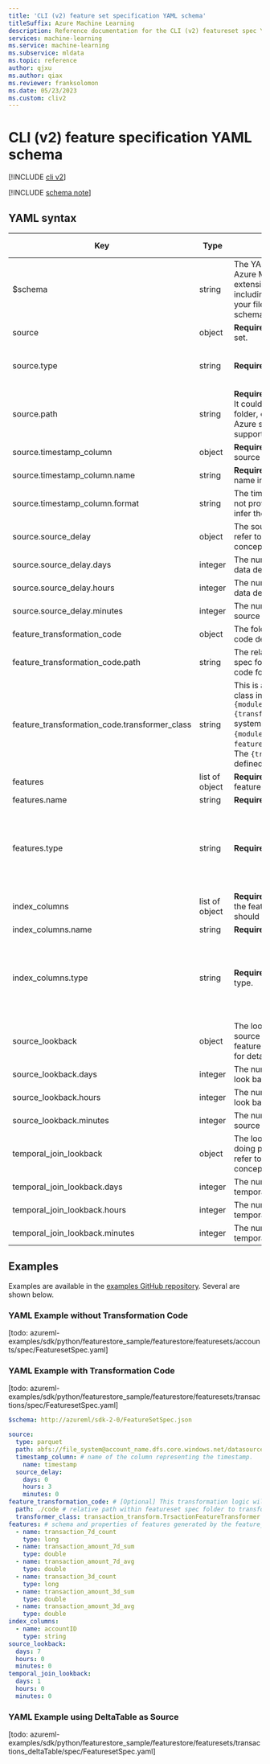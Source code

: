 ```yaml
---
title: 'CLI (v2) feature set specification YAML schema'
titleSuffix: Azure Machine Learning
description: Reference documentation for the CLI (v2) featureset spec YAML schema.
services: machine-learning
ms.service: machine-learning
ms.subservice: mldata
ms.topic: reference
author: qjxu
ms.author: qiax
ms.reviewer: franksolomon
ms.date: 05/23/2023
ms.custom: cliv2
---
```


# CLI (v2) feature specification YAML schema

[!INCLUDE [cli v2](../../includes/machine-learning-cli-v2.md)]


[!INCLUDE [schema note](../../includes/machine-learning-preview-old-json-schema-note.md)]

## YAML syntax


| Key                                                   | Type   | Description                                                                                                                                                                                                                                                       | Allowed values                                                  | Default value |
|-------------------------------------------------------|--------|-------------------------------------------------------------------------------------------------------------------------------------------------------------------------------------------------------------------------------------------------------------------|-----------------------------------------------------------------|---------------|
| $schema                                               | string | The YAML schema. If you use the Azure Machine Learning VS Code extension to author the YAML file, including $schema at the top of your file enables you to invoke schema and resource completions.                                                                |                                                                 |               |
| source | object | **Required.** Data source for feature set.                                                                                                                                                                                                                        |                                                                 | |
| source.type | string | **Required.** Type of data source.                                                                                                                                                                                                                                | mltable, csv, parquet, deltaTable                                         | |
| source.path | string | **Required.** Path of the data source. It could be a path to a single file, a folder, or path with wildcard. Only Azure storage and ABFS schema is supported.                                                                                                     |                                                                 | |
| source.timestamp_column | object | **Required.** Timestamp column in source data.                                                                                                                                                                                                                    |                                                                 | |
| source.timestamp_column.name | string | **Required.** The timestamp column name in source data.                                                                                                                                                                                                           |                                                                 | |
| source.timestamp_column.format | string | The timestamp column format. If not provided, leverage Spark to infer the timestamp value.                                                                                                                                                                        |                                                                 | |
| source.source_delay| object | The source data delay. Please refer to [todo: feature-retrieval-concept-todo] for detail.                                                                                                                                                                         |                                                                 | |
| source.source_delay.days | integer | The number of days of the source data delay.                                                                                                                                                                                                                      |                                                                 | |
| source.source_delay.hours | integer | The number of hours of the source data delay.                                                                                                                                                                                                                     |                                                                 | |
| source.source_delay.minutes | integer | The number of minutes of the source data delay.                                                                                                                                                                                                                   |                                                                 | |
| feature_transformation_code | object         | The folder where transformation code definition is located.                                                                                                                                                                                                       |                                                                 | |
| feature_transformation_code.path | string | The relative path within featureset spec folder to find the transformer code folder.                                                                                                                                                                              |                                                                 | |
| feature_transformation_code.transformer_class | string | This is a spark ml transformer class in the format of `{module_name}.{transformer_class_name}`. The system expects to find a `{module_name}.py` file under the `feature_transformation_code.path`. The `{transformer_class_name}` is defined in this python file. |                                                                 | |
| features | list of object | **Required.** The features for this feature set.                                                                                                                                                                                                                  |                                                                 | |
| features.name | string | **Required.** The feature name.                                                                                                                                                                                                                                   |                                                                 | |
| features.type| string | **Required.** The feature data type.                                                                                                                                                                                                                              | string, integer, long, float, double, binary, datetime, boolean | |
| index_columns | list of object | **Required.** The index columns for the features. The source data should contain these columns.                                                                                                                                                                   |                                                                 | |
| index_columns.name| string | **Required.** The index column name.                                                                                                                                                                                                                              |                                                                 | |
| index_columns.type | string | **Required.** The index column data type.                                                                                                                                                                                                                         | string, integer, long, float, double, binary, datetime, boolean | |
| source_lookback | object | The look back time window for source data. Please refer to [todo: feature-retrieval-concept-todo] for detail.                                                                                                                                                     |                                                                 | |
| source_lookback.days | integer | The number of days of the source look back.                                                                                                                                                                                                                       |                                                                 | |
| source_lookback.hours | integer | The number of hours of the source look back.                                                                                                                                                                                                                      |                                                                 | |
| source_lookback.minutes | integer | The number of minutes of the source look back.                                                                                                                                                                                                                    |                                                                 | |
| temporal_join_lookback| object | The look back time window when doing point-of-time join. Please refer to [todo: feature-retrieval-concept-todo] for detail.                                                                                                                                       |                                                                 | |
| temporal_join_lookback.days | integer | The number of days of the temporal join lookback.                                                                                                                                                                                                                 |                                                                 | |
| temporal_join_lookback.hours | integer | The number of hours of the temporal join lookback.                                                                                                                                                                                                                |                                                                 | |
| temporal_join_lookback.minutes | integer | The number of minutes of the temporal join lookback.                                                                                                                                                                                                              |                                                                 | |

## Examples

Examples are available in the [examples GitHub repository](./examples). Several are shown below.

### YAML Example without Transformation Code
[todo: azureml-examples/sdk/python/featurestore_sample/featurestore/featuresets/accounts/spec/FeaturesetSpec.yaml]

### YAML Example with Transformation Code
[todo: azureml-examples/sdk/python/featurestore_sample/featurestore/featuresets/transactions/spec/FeaturesetSpec.yaml]

```yaml
$schema: http://azureml/sdk-2-0/FeatureSetSpec.json

source:
  type: parquet
  path: abfs://file_system@account_name.dfs.core.windows.net/datasources/transactions-source/*.parquet
  timestamp_column: # name of the column representing the timestamp.
    name: timestamp
  source_delay:
    days: 0
    hours: 3
    minutes: 0
feature_transformation_code: # [Optional] This transformation logic will be applied on the source to generate features defined in featureset
  path: ./code # relative path within featureset spec folder to transformation code
  transformer_class: transaction_transform.TrsactionFeatureTransformer # a spark ml transformer class, format: {module_name}.{transformer_class_name}
features: # schema and properties of features generated by the feature_transformation_code
  - name: transaction_7d_count
    type: long
  - name: transaction_amount_7d_sum
    type: double
  - name: transaction_amount_7d_avg
    type: double
  - name: transaction_3d_count
    type: long
  - name: transaction_amount_3d_sum
    type: double
  - name: transaction_amount_3d_avg
    type: double
index_columns:
  - name: accountID
    type: string
source_lookback:
  days: 7
  hours: 0
  minutes: 0
temporal_join_lookback:
  days: 1
  hours: 0
  minutes: 0
```

### YAML Example using DeltaTable as Source
[todo: azureml-examples/sdk/python/featurestore_sample/featurestore/featuresets/transactions_deltaTable/spec/FeaturesetSpec.yaml]